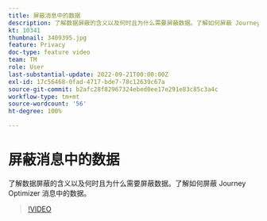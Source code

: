 ```yaml
---
title: 屏蔽消息中的数据
description: 了解数据屏蔽的含义以及何时且为什么需要屏蔽数据。了解如何屏蔽 Journey Optimizer 消息中的数据。
kt: 10341
thumbnail: 3409395.jpg
feature: Privacy
doc-type: feature video
team: TM
role: User
last-substantial-update: 2022-09-21T00:00:00Z
exl-id: 17c56468-0fad-4717-bde7-78c12639c67a
source-git-commit: b2afc28f82967324ebed0ee17e291e83c85c3a4c
workflow-type: tm+mt
source-wordcount: '56'
ht-degree: 100%

---
```


# 屏蔽消息中的数据

了解数据屏蔽的含义以及何时且为什么需要屏蔽数据。了解如何屏蔽 Journey Optimizer 消息中的数据。

>[!VIDEO](https://video.tv.adobe.com/v/3409395?quality=12&learn=on)
